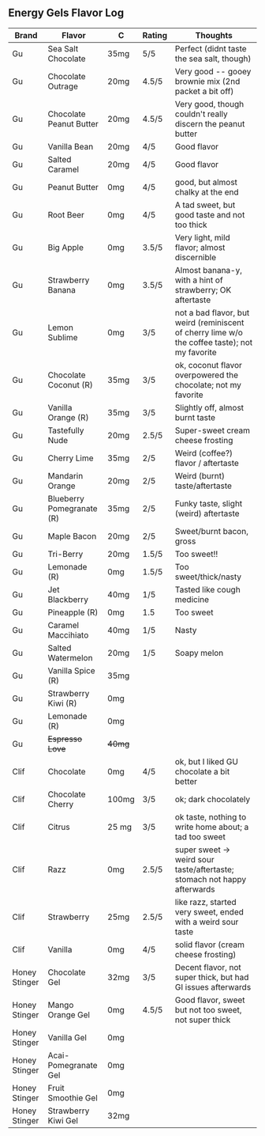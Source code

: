 
## Energy Gels Flavor Log

| Brand | Flavor | C | Rating | Thoughts |
|-------|--------|---|--------|----------|
| Gu | Sea Salt Chocolate | 35mg | 5/5 | Perfect (didnt taste the sea salt, though) |
| Gu | Chocolate Outrage | 20mg | 4.5/5 | Very good -- gooey brownie mix (2nd packet a bit off) |
| Gu | Chocolate Peanut Butter | 20mg | 4.5/5 | Very good, though couldn't really discern the peanut butter |
| Gu | Vanilla Bean | 20mg | 4/5 | Good flavor |
| Gu | Salted Caramel | 20mg | 4/5 | Good flavor |
| Gu | Peanut Butter | 0mg | 4/5 | good, but almost chalky at the end |
| Gu | Root Beer | 0mg | 4/5 | A tad sweet, but good taste and not too thick |
| Gu | Big Apple | 0mg | 3.5/5 | Very light, mild flavor; almost discernible |
| Gu | Strawberry Banana | 0mg | 3.5/5 | Almost banana-y, with a hint of strawberry; OK aftertaste |
| Gu | Lemon Sublime | 0mg | 3/5 | not a bad flavor, but weird (reminiscent of cherry lime w/o the coffee taste); not my favorite |
| Gu | Chocolate Coconut (R) | 35mg | 3/5 | ok, coconut flavor overpowered the chocolate; not my favorite |
| Gu | Vanilla Orange (R) | 35mg | 3/5 | Slightly off, almost burnt taste |
| Gu | Tastefully Nude | 20mg | 2.5/5 | Super-sweet cream cheese frosting |
| Gu | Cherry Lime | 35mg | 2/5 | Weird (coffee?) flavor / aftertaste |
| Gu | Mandarin Orange | 20mg | 2/5 | Weird (burnt) taste/aftertaste |
| Gu | Blueberry Pomegranate (R) | 35mg | 2/5 | Funky taste, slight (weird) aftertaste |
| Gu | Maple Bacon | 20mg | 2/5 | Sweet/burnt bacon, gross |
| Gu | Tri-Berry | 20mg | 1.5/5 | Too sweet!! | 
| Gu | Lemonade (R) | 0mg | 1.5/5 | Too sweet/thick/nasty | 
| Gu | Jet Blackberry | 40mg | 1/5 | Tasted like cough medicine | 
| Gu | Pineapple (R) | 0mg | 1.5 | Too sweet |
| Gu | Caramel Maccihiato | 40mg | 1/5 | Nasty |
| Gu | Salted Watermelon | 20mg | 1/5 | Soapy melon |
| Gu | Vanilla Spice (R) | 35mg | | |
| Gu | Strawberry Kiwi (R) | 0mg | | |
| Gu | Lemonade (R) | 0mg | | |
| Gu | ~~Espresso Love~~ | ~~40mg~~ | | |
| Clif | Chocolate | 0mg | 4/5 | ok, but I liked GU chocolate a bit better |
| Clif | Chocolate Cherry | 100mg | 3/5 | ok; dark chocolately |
| Clif | Citrus | 25 mg | 3/5 | ok taste, nothing to write home about; a tad too sweet |
| Clif | Razz | 0mg | 2.5/5 | super sweet -> weird sour taste/aftertaste; stomach not happy afterwards |
| Clif | Strawberry | 25mg | 2.5/5 | like razz, started very sweet, ended with a weird sour taste |
| Clif | Vanilla | 0mg | 4/5 | solid flavor (cream cheese frosting) |
| Honey Stinger | Chocolate Gel | 32mg | 3/5 | Decent flavor, not super thick, but had GI issues afterwards |
| Honey Stinger | Mango Orange Gel | 0mg | 4.5/5 | Good flavor, sweet but not too sweet, not super thick |
| Honey Stinger | Vanilla Gel | 0mg | | |
| Honey Stinger | Acai-Pomegranate Gel | 0mg | | |
| Honey Stinger | Fruit Smoothie Gel | 0mg | | |
| Honey Stinger | Strawberry Kiwi Gel | 32mg | | |
